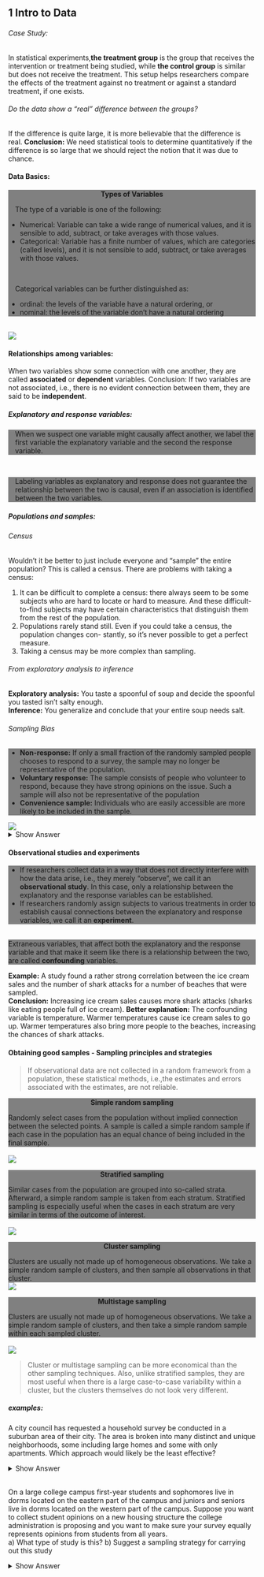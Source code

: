 ## 1 Intro to Data

###### Case Study: 
In statistical experiments,**the treatment group** is the group that receives the intervention or treatment being studied, while **the control group** is similar but does not receive the treatment. This setup helps researchers compare the effects of the treatment against no treatment or against a standard treatment, if one exists.

###### Do the data show a “real” difference between the groups? 
If the difference is quite large, it is more believable that the difference is real.
**Conclusion:** We need statistical tools to determine quantitatively if the difference is so large that we
should reject the notion that it was due to chance.

#### Data Basics:
<div style='background-color:gray;'>
<span>
<p style='margin-top:1em; text-align:center'>
<b>Types of Variables</b></p>
<p style='margin-left:1em;'>
The type of a variable is one of the following:
<ul>
<li> Numerical: Variable can take a wide range of numerical values, and it is sensible to add, subtract, or take averages with those values. </li>
<li> Categorical: Variable has a finite number of values, which are categories (called levels),
and it is not sensible to add, subtract, or take averages with those values.</li>
</ul>
<br>
<p style='margin-left:1em;'>
Categorical variables can be further distinguished as:
<ul>
<li> ordinal: the levels of the variable have a natural ordering, or</li>
<li> nominal: the levels of the variable don’t have a natural ordering</li>
</ul>
</div>
<br>

<img src="./screenshots/1.png">

#### Relationships among variables: 
When two variables show some connection with one another, they are called **associated** or **dependent** variables.
Conclusion: If two variables are not associated, i.e., there is no evident connection between them, they are said to be **independent**.

##### Explanatory and response variables:
<div style='background-color:gray;'>
<span>
<p style='margin-left:1em;'>
When we suspect one variable might causally affect another, we label the first variable the explanatory variable and the second the response variable.
</div>
<br>
<div style='background-color:gray;'>
<span>
<p style='margin-left:1em;'>
Labeling variables as explanatory and response does not guarantee the relationship between
the two is causal, even if an association is identified between the two variables.
</div>

##### Populations and samples:
###### Census
Wouldn’t it be better to just include everyone and “sample” the entire population?
This is called a census. There are problems with taking a census:
1. It can be difficult to complete a census: there always seem to be some subjects who are hard to
locate or hard to measure. And these difficult-to-find subjects may have certain characteristics
that distinguish them from the rest of the population.
2. Populations rarely stand still. Even if you could take a census, the population changes con-
stantly, so it’s never possible to get a perfect measure.
3. Taking a census may be more complex than sampling.  

###### From exploratory analysis to inference
**Exploratory analysis:**
You taste a spoonful of soup and decide the spoonful you tasted isn’t salty enough.  
**Inference:**
You generalize and conclude that your entire soup needs salt.

###### Sampling Bias
<div style='background-color:gray;'>
<span>
<ul>
<li><b>Non-response:</b> If only a small fraction of the randomly sampled people chooses to respond to a survey, the sample may no longer be representative of the population. </li>
<li><b>Voluntary response:</b> The sample consists of people who volunteer to respond, because they have strong opinions on the issue. Such a sample will also not be representative of the population</li>
<li><b>Convenience sample:</b> Individuals who are easily accessible are more likely to be included in the sample.</li></ul>
</div>

<img src="./screenshots/2.png">
<details>
    <summary>Show Answer</summary>
     i and iii
</details>

#### Observational studies and experiments

<div style='background-color:gray;'>
<span>
<ul>
<li> If researchers collect data in a way that does not directly interfere with how the data arise, i.e.,
they merely “observe”, we call it an <b>observational study</b>.
In this case, only a relationship between the explanatory and the response variables can be
established. </li>
<li> If researchers randomly assign subjects to various treatments in order to establish causal connections between the explanatory and response variables, we call it an <b>experiment</b>.</li>
</ul>
</div>
<br>

<div style='background-color:gray;'>
<span>
Extraneous variables, that affect both the explanatory and the response variable and
that make it seem like there is a relationship between the two, are called <b>confounding</b> variables.
</div>

**Example:** A study found a rather strong correlation between the ice cream sales and the number of shark attacks for a number of beaches that were sampled.  
**Conclusion:** Increasing ice cream sales causes more shark attacks (sharks like eating people full of ice cream).
**Better explanation:** The confounding variable is temperature. Warmer temperatures cause ice cream sales to go up. Warmer temperatures also bring more people to the beaches, increasing the chances of shark attacks.

#### Obtaining good samples - Sampling principles and strategies
> If observational data are not collected in a random framework from a population, these statistical methods, i.e.,the estimates and errors associated with the estimates, are not reliable.

<div style='background-color:gray;'>
<span>
<p style='margin-top:1em; text-align:center'>
<b>Simple random sampling</b></p>
Randomly select cases from the population without implied connection between the selected
points.
A sample is called a simple random sample if each case in the population has an equal chance of
being included in the final sample.
</div>
<br>
<img src="./screenshots/3.png">
<br>
<div style='background-color:gray;'>
<span>
<p style='margin-top:1em; text-align:center'>
<b>Stratified sampling</b></p>
Similar cases from the population are grouped into so-called strata. Afterward, a simple random sample is taken from each stratum.
Stratified sampling is especially useful when the cases in each stratum are very similar in terms of the outcome of interest.
</div>
<br>
<img src="./screenshots/4.png">
<br>

<div style='background-color:gray;'>
<span>
<p style='margin-top:1em; text-align:center'>
<b>Cluster sampling</b></p>
Clusters are usually not made up of homogeneous observations. We take a simple random sample
of clusters, and then sample all observations in that cluster.
</div>
<img src="./screenshots/5.png">
<br>

<div style='background-color:gray;'>
<span>
<p style='margin-top:1em; text-align:center'>
<b>Multistage sampling</b></p>
Clusters are usually not made up of homogeneous observations. We take a simple random sample
of clusters, and then take a simple random sample within each sampled cluster.
</div>
<br>
<img src="./screenshots/6.png">
<br>

>Cluster or multistage sampling can be more economical than the other sampling techniques.
Also, unlike stratified samples, they are most useful when there is a large case-to-case variability within a cluster, but the clusters themselves do not look very different.
##### examples:
A city council has requested a household survey be conducted in a suburban area of their city.
The area is broken into many distinct and unique neighborhoods, some including large homes
and some with only apartments. Which approach would likely be the least effective?

<details>
    <summary>Show Answer</summary>
We can think of the different neighborhoods as different clusters/strata. Since they are distinct but homogeneous within, cluster samlping would be the least effective.
</details>
<br>

On a large college campus first-year students and sophomores live in dorms located on the
eastern part of the campus and juniors and seniors live in dorms located on the western part
of the campus. Suppose you want to collect student opinions on a new housing structure the
college administration is proposing and you want to make sure your survey equally represents
opinions from students from all years.  
a) What type of study is this?
b) Suggest a sampling strategy for carrying out this study

<details>
    <summary>Show Answer</summary>
a) observational study  
b) To ensure students from each year are reasonably represented, we might choose to randomly sample a fixed number of students, say 60, from each part of the campus (east and west). Since a random sample of fixed size was taken within each part in this scenario, this represents a stratified sampling.
</details>